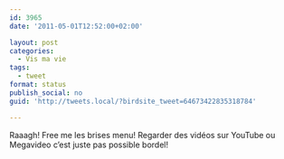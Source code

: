 ```yaml
---
id: 3965
date: '2011-05-01T12:52:00+02:00'

layout: post
categories:
  - Vis ma vie
tags:
  - tweet
format: status
publish_social: no
guid: 'http://tweets.local/?birdsite_tweet=64673422835318784'

---
```


Raaagh! Free me les brises menu! Regarder des vidéos sur YouTube ou Megavideo c’est juste pas possible bordel!